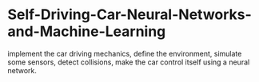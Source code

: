# Self-Driving-Car-Neural-Networks-and-Machine-Learning
implement the car driving mechanics, define the environment,  simulate some sensors, detect collisions, make the car control itself using a neural network.
